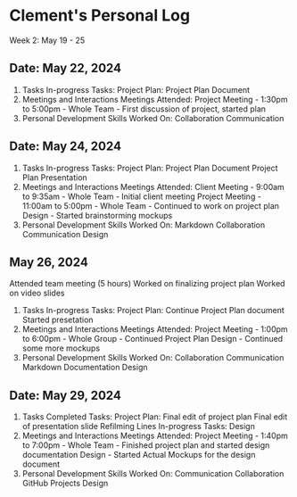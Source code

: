 # Clement's Personal Log
Week 2: May 19 - 25

## Date: May 22, 2024
1. Tasks
In-progress Tasks:
Project Plan:
Project Plan Document
2. Meetings and Interactions
Meetings Attended:
Project Meeting - 1:30pm to 5:00pm - Whole Team - First discussion of project, started plan
3. Personal Development
Skills Worked On:
Collaboration
Communication

## Date: May 24, 2024
1. Tasks
In-progress Tasks:
Project Plan:
Project Plan Document
Project Plan Presentation
2. Meetings and Interactions
Meetings Attended:
Client Meeting - 9:00am to 9:35am - Whole Team - Initial client meeting
Project Meeting - 11:00am to 5:00pm - Whole Team - Continued to work on project plan
Design - Started brainstorming mockups
4. Personal Development
Skills Worked On:
Markdown
Collaboration
Communication
Design

## May 26, 2024
Attended team meeting (5 hours)
Worked on finalizing project plan
Worked on video slides
1. Tasks
In-progress Tasks:
Project Plan:
Continue Project Plan document
Started presetation
2. Meetings and Interactions
Meetings Attended:
Project Meeting - 1:00pm to 6:00pm - Whole Group - Continued Project Plan
Design - Continued some more mockups
3. Personal Development
Skills Worked On:
Collaboration
Communication
Markdown
Documentation
Design

## Date: May 29, 2024
1. Tasks
Completed Tasks:
Project Plan:
Final edit of project plan
Final edit of presentation slide
Refilming Lines
In-progress Tasks:
Design
2. Meetings and Interactions
Meetings Attended:
Project Meeting - 1:40pm to 7:00pm - Whole Team - Finished project plan and started design documentation
Design - Started Actual Mockups for the design document
3. Personal Development
Skills Worked On:
Communication
Collaboration
GitHub Projects
Design
